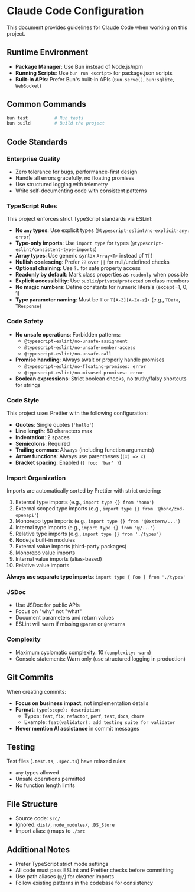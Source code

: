 # Claude Code Configuration

This document provides guidelines for Claude Code when working on this project.

## Runtime Environment

- **Package Manager**: Use Bun instead of Node.js/npm
- **Running Scripts**: Use `bun run <script>` for package.json scripts
- **Built-in APIs**: Prefer Bun's built-in APIs (`Bun.serve()`, `bun:sqlite`, `WebSocket`)

## Common Commands

```bash
bun test          # Run tests
bun build         # Build the project
```

## Code Standards

### Enterprise Quality

- Zero tolerance for bugs, performance-first design
- Handle all errors gracefully, no floating promises
- Use structured logging with telemetry
- Write self-documenting code with consistent patterns

### TypeScript Rules

This project enforces strict TypeScript standards via ESLint:

- **No `any` types**: Use explicit types (`@typescript-eslint/no-explicit-any: error`)
- **Type-only imports**: Use `import type` for types (`@typescript-eslint/consistent-type-imports`)
- **Array types**: Use generic syntax `Array<T>` instead of `T[]`
- **Nullish coalescing**: Prefer `??` over `||` for null/undefined checks
- **Optional chaining**: Use `?.` for safe property access
- **Readonly by default**: Mark class properties as `readonly` when possible
- **Explicit accessibility**: Use `public`/`private`/`protected` on class members
- **No magic numbers**: Define constants for numeric literals (except -1, 0, 1)
- **Type parameter naming**: Must be `T` or `T[A-Z][A-Za-z]+` (e.g., `TData`, `TResponse`)

### Code Safety

- **No unsafe operations**: Forbidden patterns:
  - `@typescript-eslint/no-unsafe-assignment`
  - `@typescript-eslint/no-unsafe-member-access`
  - `@typescript-eslint/no-unsafe-call`
- **Promise handling**: Always await or properly handle promises
  - `@typescript-eslint/no-floating-promises: error`
  - `@typescript-eslint/no-misused-promises: error`
- **Boolean expressions**: Strict boolean checks, no truthy/falsy shortcuts for strings

### Code Style

This project uses Prettier with the following configuration:

- **Quotes**: Single quotes (`'hello'`)
- **Line length**: 80 characters max
- **Indentation**: 2 spaces
- **Semicolons**: Required
- **Trailing commas**: Always (including function arguments)
- **Arrow functions**: Always use parentheses (`(x) => x`)
- **Bracket spacing**: Enabled (`{ foo: 'bar' }`)

### Import Organization

Imports are automatically sorted by Prettier with strict ordering:

1. External type imports (e.g., `import type {} from 'hono'`)
2. External scoped type imports (e.g., `import type {} from '@hono/zod-openapi'`)
3. Monorepo type imports (e.g., `import type {} from '@0xstern/...'`)
4. Internal type imports (e.g., `import type {} from '@/...'`)
5. Relative type imports (e.g., `import type {} from './types'`)
6. Node.js built-in modules
7. External value imports (third-party packages)
8. Monorepo value imports
9. Internal value imports (alias-based)
10. Relative value imports

**Always use separate type imports**: `import type { Foo } from './types'`

### JSDoc

- Use JSDoc for public APIs
- Focus on "why" not "what"
- Document parameters and return values
- ESLint will warn if missing `@param` or `@returns`

### Complexity

- Maximum cyclomatic complexity: 10 (`complexity: warn`)
- Console statements: Warn only (use structured logging in production)

## Git Commits

When creating commits:

- **Focus on business impact**, not implementation details
- **Format**: `type(scope): description`
  - Types: `feat`, `fix`, `refactor`, `perf`, `test`, `docs`, `chore`
  - Example: `feat(validator): add testing suite for validator`
- **Never mention AI assistance** in commit messages

## Testing

Test files (`.test.ts`, `.spec.ts`) have relaxed rules:

- `any` types allowed
- Unsafe operations permitted
- No function length limits

## File Structure

- Source code: `src/`
- Ignored: `dist/`, `node_modules/`, `.DS_Store`
- Import alias: `@` maps to `./src`

## Additional Notes

- Prefer TypeScript strict mode settings
- All code must pass ESLint and Prettier checks before committing
- Use path aliases (`@/`) for cleaner imports
- Follow existing patterns in the codebase for consistency
